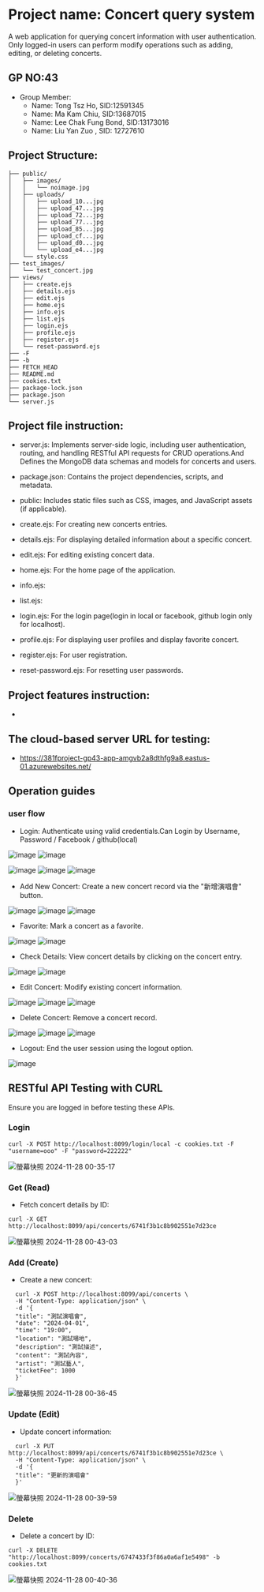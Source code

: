 # Project name: Concert query system
A web application for querying concert information with user authentication. Only logged-in users can perform modify operations such as adding, editing, or deleting concerts.
## GP NO:43
- Group Member:
  - Name: Tong Tsz Ho, SID:12591345
  - Name: Ma Kam Chiu, SID:13687015
  - Name: Lee Chak Fung Bond, SID:13173016
  - Name: Liu Yan Zuo , SID: 12727610
## Project Structure:
```
├── public/
│   ├── images/
│   │   └── noimage.jpg
│   ├── uploads/
│   │   ├── upload_10...jpg
│   │   ├── upload_47...jpg
│   │   ├── upload_72...jpg
│   │   ├── upload_77...jpg
│   │   ├── upload_85...jpg
│   │   ├── upload_cf...jpg
│   │   ├── upload_d0...jpg
│   │   └── upload_e4...jpg
│   └── style.css
├── test_images/
│   └── test_concert.jpg
├── views/
│   ├── create.ejs                  
│   ├── details.ejs                 
│   ├── edit.ejs                  
│   ├── home.ejs                
│   ├── info.ejs               
│   ├── list.ejs                
│   ├── login.ejs                 
│   ├── profile.ejs               
│   ├── register.ejs               
│   └── reset-password.ejs         
├── -F
├── -b
├── FETCH_HEAD
├── README.md
├── cookies.txt
├── package-lock.json
├── package.json
└── server.js
```
## Project file instruction:
- server.js:
  Implements server-side logic, including user authentication, routing, and handling RESTful API requests for CRUD operations.And Defines the MongoDB data schemas and models for concerts and users.
- package.json:
  Contains the project dependencies, scripts, and metadata.
- public:
  Includes static files such as CSS, images, and JavaScript assets (if applicable).
- create.ejs:
  For creating new concerts entries.
- details.ejs:
  For displaying detailed information about a specific concert.
- edit.ejs:
  For editing existing concert data.
- home.ejs:
  For the home page of the application.
- info.ejs:
  
- list.ejs:
  
- login.ejs:
  For the login page(login in local or facebook, github login only for localhost).
- profile.ejs:
  For displaying user profiles and display favorite concert.
- register.ejs:
  For user registration.
- reset-password.ejs:
  For resetting user passwords.
## Project features instruction:
- 
## The cloud-based server URL for testing:
- https://381fproject-gp43-app-amgvb2a8dthfg9a8.eastus-01.azurewebsites.net/
## Operation guides
### user flow
-  Login: Authenticate using valid credentials.Can Login by Username, Password / Facebook / github(local)

![image](https://github.com/user-attachments/assets/62b162d1-4f57-4024-a4c6-e9263b346927)
![image](https://github.com/user-attachments/assets/ec4b0dd6-e88c-4a64-b93f-d20fa313bb22)

![image](https://github.com/user-attachments/assets/39f32170-9826-464f-97fc-a22556e8c766)
![image](https://github.com/user-attachments/assets/2fa90dd0-8f4c-4483-a8e2-204b6c7164e7)
![image](https://github.com/user-attachments/assets/7cb2b06b-9661-4743-8234-0d4a8b952ee6)

-  Add New Concert: Create a new concert record via the "新增演唱會" button.

![image](https://github.com/user-attachments/assets/044ebc7e-4300-47ed-92b4-6a43a4130a66)
![image](https://github.com/user-attachments/assets/a123b619-2cd5-4372-84d8-e6305c5f2c92)
![image](https://github.com/user-attachments/assets/8439d2d7-d3e0-43c8-983c-4068db7924a7)

-  Favorite: Mark a concert as a favorite.

![image](https://github.com/user-attachments/assets/ffca414f-5cef-44ab-b4b0-4fe9802c3ef1)
![image](https://github.com/user-attachments/assets/643c7b94-b702-4489-88bf-510ba59db0fe)


-  Check Details: View concert details by clicking on the concert entry.

![image](https://github.com/user-attachments/assets/df5315c5-a1e6-457c-8d40-4687f83619e1)
![image](https://github.com/user-attachments/assets/cf7ec709-668b-4d22-af5c-421525d54f85)

-  Edit Concert: Modify existing concert information.

![image](https://github.com/user-attachments/assets/72cb5980-9e51-47c6-8f56-83ec0c0143ef)
![image](https://github.com/user-attachments/assets/15fec24b-d7c6-4b4b-ae65-fd36194ae06f)
![image](https://github.com/user-attachments/assets/b67b9a19-d1ee-4a44-a03d-d480d393ec86)

-  Delete Concert: Remove a concert record.

![image](https://github.com/user-attachments/assets/faa59b14-17c0-4b50-a3a8-6b374478b573)
![image](https://github.com/user-attachments/assets/78dbdde8-8682-4ab3-a945-9daf01c5ad5f)
![image](https://github.com/user-attachments/assets/29ba64fb-ac70-4830-bb32-02c018e70e71)

-  Logout: End the user session using the logout option.

![image](https://github.com/user-attachments/assets/4b5822c0-d95a-4457-b7f4-126f64111aa6)

## RESTful API Testing with CURL
Ensure you are logged in before testing these APIs.
### Login

```curl -X POST http://localhost:8099/login/local -c cookies.txt -F "username=ooo" -F "password=222222"```

![螢幕快照 2024-11-28 00-35-17](https://github.com/user-attachments/assets/7d6bb8cc-1707-4bfc-bcae-1b0c386c7bbf)

### Get (Read)

- Fetch concert details by ID:

```curl -X GET http://localhost:8099/api/concerts/6741f3b1c8b902551e7d23ce```

![螢幕快照 2024-11-28 00-43-03](https://github.com/user-attachments/assets/cb308619-6287-4f82-be2e-d60c478f6f8a)

### Add (Create)

- Create a new concert:
  
```
  curl -X POST http://localhost:8099/api/concerts \
  -H "Content-Type: application/json" \
  -d '{
  "title": "測試演唱會",
  "date": "2024-04-01",
  "time": "19:00",
  "location": "測試場地",
  "description": "測試描述",
  "content": "測試內容",
  "artist": "測試藝人",
  "ticketFee": 1000
  }'
```

![螢幕快照 2024-11-28 00-36-45](https://github.com/user-attachments/assets/f8dfd00f-7b96-4854-8e48-4dbe40b280a6)

### Update (Edit)

- Update concert information:

```
  curl -X PUT http://localhost:8099/api/concerts/6741f3b1c8b902551e7d23ce \
  -H "Content-Type: application/json" \
  -d '{
  "title": "更新的演唱會"
  }'
```

![螢幕快照 2024-11-28 00-39-59](https://github.com/user-attachments/assets/2db29451-cdfb-4be6-aac2-e4a9e7658578)

### Delete

- Delete a concert by ID:

```curl -X DELETE "http://localhost:8099/concerts/6747433f3f86a0a6af1e5498" -b cookies.txt```

![螢幕快照 2024-11-28 00-40-36](https://github.com/user-attachments/assets/02419d2a-f7b3-4a5e-9ca8-77486eeff155)

